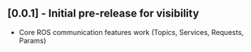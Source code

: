 ## [0.0.1] - Initial pre-release for visibility

* Core ROS communication features work (Topics, Services, Requests, Params)

